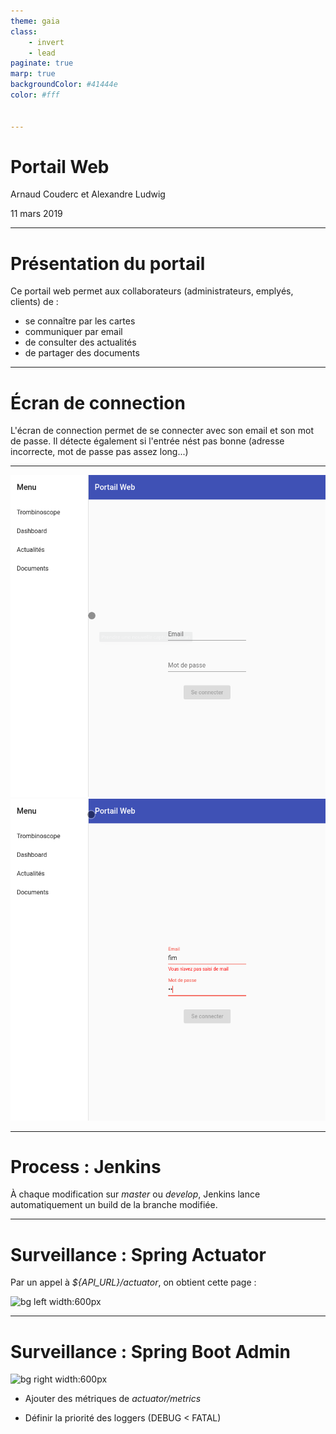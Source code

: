 ```yaml
---
theme: gaia
class:
    - invert
    - lead
paginate: true
marp: true
backgroundColor: #41444e
color: #fff


---
```



# **Portail Web**

<!-- **Rockpedia** -->

Arnaud Couderc et Alexandre Ludwig

11 mars 2019

---

# Présentation du portail

Ce portail web permet aux collaborateurs (administrateurs, emplyés, clients) de :
- se connaître par les cartes
- communiquer par email
- de consulter des actualités
- de partager des documents

---

# Écran de connection

L'écran de connection permet de se connecter avec son email et son mot de passe. Il détecte également si l'entrée nést pas bonne (adresse incorrecte, mot de passe pas assez long...)

---

![left width:600px](./Login.png)
![bg right width:600px](./LoginVerif.png)

---


# Process : Jenkins
À chaque modification sur *master* ou *develop*, Jenkins lance automatiquement un build de la branche modifiée.

---

# Surveillance : Spring Actuator

Par un appel à *${API_URL}/actuator*, on obtient cette page :

![bg left width:600px](./actuator.png)

---

# Surveillance : Spring Boot Admin

![bg right width:600px](./sba.png)

- Ajouter des métriques de *actuator/metrics*

- Définir la priorité des loggers (DEBUG < FATAL)
